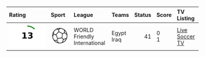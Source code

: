 | Rating                                                                                                                                 | Sport                                                                                                        | League                          | Teams         |   Status | Score   | TV Listing                                                                                     |
|:---------------------------------------------------------------------------------------------------------------------------------------|:-------------------------------------------------------------------------------------------------------------|:--------------------------------|:--------------|---------:|:--------|:-----------------------------------------------------------------------------------------------|
| <img src="https://raw.githubusercontent.com/BlakeDuncan25/Donut-SVG-Ratings/bac4e4a278175106499642192132b1786a9aec38/13.svg" alt="13"> | <img src="https://raw.githubusercontent.com/BlakeDuncan25/Donut-SVG-Ratings/master/soccer.png" alt="Soccer"> | WORLD<br>Friendly International | Egypt<br>Iraq |       41 | 0<br>1  | <a href="https://www.livesoccertv.com/competitions/international/friendly/">Live Soccer TV</a> |